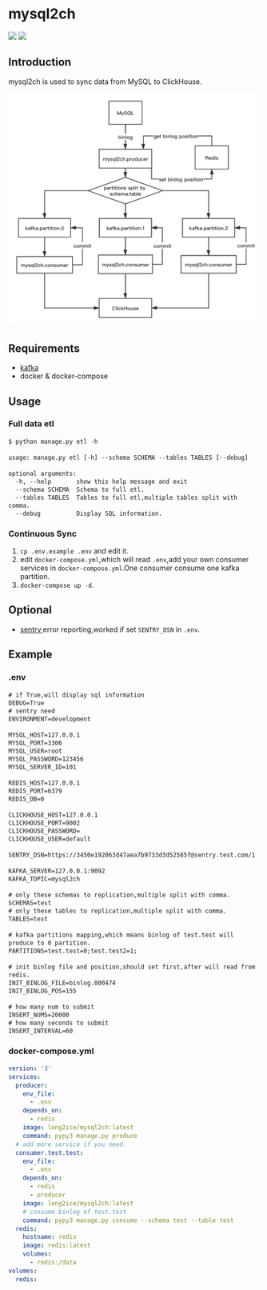# mysql2ch

![](https://img.shields.io/docker/cloud/build/long2ice/mysql2ch)
![](https://img.shields.io/github/license/long2ice/mysql2ch)
## Introduction

mysql2ch is used to sync data from MySQL to ClickHouse.

![avatar](images/mysql2ch.png)

## Requirements

* [kafka]( https://kafka.apache.org/ )
* docker & docker-compose

## Usage

### Full data etl
```shell script
$ python manage.py etl -h

usage: manage.py etl [-h] --schema SCHEMA --tables TABLES [--debug]

optional arguments:
  -h, --help       show this help message and exit
  --schema SCHEMA  Schema to full etl.
  --tables TABLES  Tables to full etl,multiple tables split with comma.
  --debug          Display SQL information.

```

### Continuous Sync
1. ``cp .env.example .env`` and edit it.
2. edit ``docker-compose.yml``,which will read ``.env``,add your own consumer services in ``docker-compose.yml``.One consumer consume one kafka partition.
3. ``docker-compose up -d``.

## Optional

* [sentry]( https://github.com/getsentry/sentry ),error reporting,worked if set ``SENTRY_DSN`` in ``.env``.

## Example

### .env
```dotenv
# if True,will display sql information
DEBUG=True
# sentry need
ENVIRONMENT=development

MYSQL_HOST=127.0.0.1
MYSQL_PORT=3306
MYSQL_USER=root
MYSQL_PASSWORD=123456
MYSQL_SERVER_ID=101

REDIS_HOST=127.0.0.1
REDIS_PORT=6379
REDIS_DB=0

CLICKHOUSE_HOST=127.0.0.1
CLICKHOUSE_PORT=9002
CLICKHOUSE_PASSWORD=
CLICKHOUSE_USER=default

SENTRY_DSN=https://3450e192063d47aea7b9733d3d52585f@sentry.test.com/1

KAFKA_SERVER=127.0.0.1:9092
KAFKA_TOPIC=mysql2ch

# only these schemas to replication,multiple split with comma.
SCHEMAS=test
# only these tables to replication,multiple split with comma.
TABLES=test

# kafka partitions mapping,which means binlog of test.test will produce to 0 partition.
PARTITIONS=test.test=0;test.test2=1;

# init binlog file and position,should set first,after will read from redis.
INIT_BINLOG_FILE=binlog.000474
INIT_BINLOG_POS=155

# how many num to submit
INSERT_NUMS=20000
# how many seconds to submit
INSERT_INTERVAL=60
```

### docker-compose.yml
```yaml
version: '3'
services:
  producer:
    env_file:
      - .env
    depends_on:
      - redis
    image: long2ice/mysql2ch:latest
    command: pypy3 manage.py produce
  # add more service if you need.
  consumer.test.test:
    env_file:
      - .env
    depends_on:
      - redis
      - producer
    image: long2ice/mysql2ch:latest
    # consume binlog of test.test
    command: pypy3 manage.py consume --schema test --table test
  redis:
    hostname: redis
    image: redis:latest
    volumes:
      - redis:/data
volumes:
  redis:
```